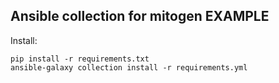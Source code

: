 ## Ansible collection for mitogen EXAMPLE

Install:
```
pip install -r requirements.txt
ansible-galaxy collection install -r requirements.yml
```
